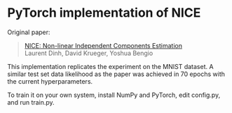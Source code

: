 # PyTorch implementation of NICE

Original paper:
  > [NICE: Non-linear Independent Components Estimation](https://arxiv.org/abs/1410.8516)\
  > Laurent Dinh, David Krueger, Yoshua Bengio

This implementation replicates the experiment on the MNIST dataset.
A similar test set data likelihood as the paper was achieved in 70 epochs with the current hyperparameters.

To train it on your own system, install NumPy and PyTorch, edit config.py, and run train.py.
